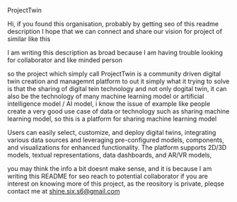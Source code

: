 ProjectTwin

Hi, if you found this organisation, probably by getting seo of this readme description
I hope that we can connect and share our vision for project of similar like this

I am writing this description as broad because I am having trouble looking for collaborator 
and like minded person

so the project which simply call ProjectTwin is a community driven digital twin creation and managemnt platform
 to out it simply what it trying to solve is that the sharing of digital tein technology and not only dogital twin, it can also be the
 technology of many machine learning model or artificial intelligence model / AI model, i know the issue of example like people create a 
 very good use case of data or technology such as sharing machine learning model, so this is a platform for sharing machine learning model

 Users can easily select, customize, and 
deploy digital twins, integrating various data sources 
and leveraging pre-configured models, components, 
and visualizations for enhanced functionality. The 
platform supports 2D/3D models, textual 
representations, data dashboards, and AR/VR models,

you may think the info a bit doesnt make sense, and it is because 
I am writing this README for seo reach to potential collaborator 
if you are interest on knowing more of this project, as the reository is
private, pleqse contact me at shine.six.s6@gmail.com
